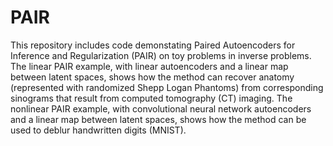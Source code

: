 # PAIR
This repository includes code demonstating Paired Autoencoders for Inference and Regularization (PAIR) on toy problems in inverse problems.
The linear PAIR example, with linear autoencoders and a linear map between latent spaces, shows how the method can recover anatomy (represented with randomized Shepp Logan Phantoms) from corresponding sinograms that result from computed tomography (CT) imaging.
The nonlinear PAIR example, with convolutional neural network autoencoders and a linear map between latent spaces, shows how the method can be used to deblur handwritten digits (MNIST).
